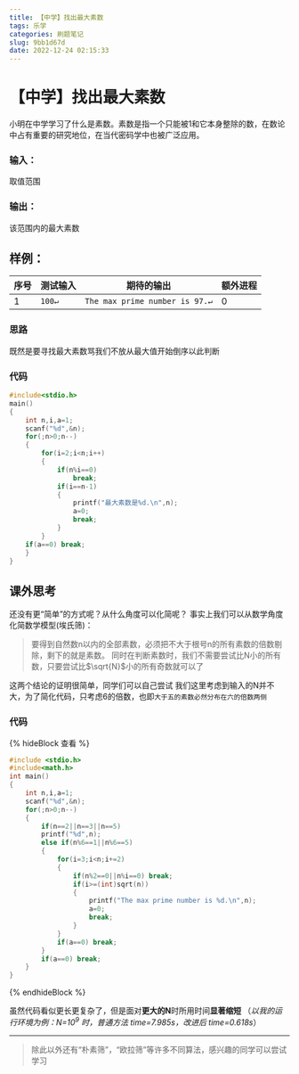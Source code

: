 ```yaml
---
title: 【中学】找出最大素数
tags: 乐学
categories: 刷题笔记
slug: 9bb1d67d
date: 2022-12-24 02:15:33
---
```

# 【中学】找出最大素数

小明在中学学习了什么是素数。素数是指一个只能被1和它本身整除的数，在数论中占有重要的研究地位，在当代密码学中也被广泛应用。

### 输入：
取值范围
### 输出：
该范围内的最大素数
## 样例：
序号|测试输入| 期待的输出| 额外进程
--------|-------- | -----|--------
1  | `100↵`|`The max prime number is 97.↵`|0

### 思路
既然是要寻找最大素数骂我们不放从最大值开始倒序以此判断
### 代码

```c
#include<stdio.h>
main()
{
	int n,i,a=1;
	scanf("%d",&n);
	for(;n>0;n--)
	{  
 		for(i=2;i<n;i++)
    	{
     		if(n%i==0)
     			break;
    		if(i==n-1)
         	{
			 	printf("最大素数是%d.\n",n);
          		a=0;
          		break;
			}
    	}
    if(a==0) break;
	}
}
```
## 课外思考
还没有更“简单”的方式呢？从什么角度可以化简呢？
事实上我们可以从数学角度化简数学模型(埃氏筛)：
>要得到自然数n以内的全部素数，必须把不大于根号n的所有素数的倍数剔除，剩下的就是素数。
>同时在判断素数时，我们不需要尝试比N小的所有数，只要尝试比$\sqrt{N}$小的所有奇数就可以了

这两个结论的证明很简单，同学们可以自己尝试
我们这里考虑到输入的N并不大，为了简化代码，只考虑6的倍数，也即`大于五的素数必然分布在六的倍数两侧`


### 代码
{% hideBlock 查看 %}
```c
#include <stdio.h> 
#include<math.h>   
int main()  
{
	int n,i,a=1;  
	scanf("%d",&n);  
 	for(;n>0;n--)
 	{
 		if(n==2||n==3||n==5)
 		printf("%d",n);
 		else if(n%6==1||n%6==5)
 		{
			for(i=3;i<n;i+=2)  
     		{ 
				if(n%2==0||n%i==0) break;
       			if(i>=(int)sqrt(n))  
         		{  
         			printf("The max prime number is %d.\n",n);  
         			a=0;  
        			break;  
        		} 
   			}  
    		if(a==0) break;
		}
 		if(a==0) break;
 	}
}  
```
{% endhideBlock %}

虽然代码看似更长更复杂了，但是面对**更大的N**时所用时间**显著缩短**
（*以我的运行环境为例：N=$10^{9}$ 时，普通方法 time=7.985s，改进后 time=0.618s*）  
- - -
>除此以外还有“朴素筛”，“欧拉筛”等许多不同算法，感兴趣的同学可以尝试学习
